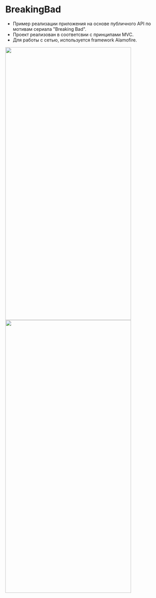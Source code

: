 # BreakingBad

* Пример реализации приложения на основе публичного API по мотивам сериала "Breaking Bad".
* Проект реализован в соответсвии с принципами MVC. 
* Для работы с сетью, используется framework Alamofire.

<img src="https://user-images.githubusercontent.com/104350118/195986138-819fb2de-b016-4283-aae1-9299326a3c5d.png" width="393" height="852"> 

<img src="https://user-images.githubusercontent.com/104350118/195986182-382bd195-0f37-4f7f-be07-cfac2a34e6b2.png" width="393" height="852"> 
